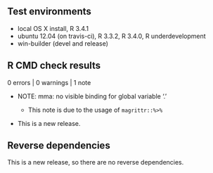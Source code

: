 ## Test environments
* local OS X install, R 3.4.1
* ubuntu 12.04 (on travis-ci), R 3.3.2, R 3.4.0, R underdevelopment
* win-builder (devel and release)

## R CMD check results

0 errors | 0 warnings | 1 note 

* NOTE: mma: no visible binding for global variable ‘.’
  * This note is due to the usage of `magrittr::%>%`

* This is a new release.

## Reverse dependencies

This is a new release, so there are no reverse dependencies.
